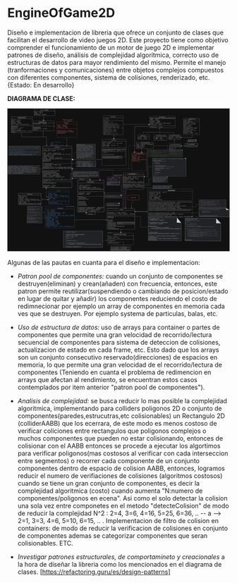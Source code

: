 # EngineOfGame2D
Diseño e implementacion de libreria que ofrece un conjunto de clases que facilitan el desarrollo de video juegos 2D. Este proyecto tiene como objetivo comprender el funcionamiento de un motor de juego 2D e implementar patrones de diseño, análisis de complejidad algorítmica, correcto uso de estructuras de datos para mayor rendimiento del mismo. Permite el manejo (tranformaciones y comunicaciones) entre objetos complejos compuestos con diferentes componentes, sistema de colisiones, renderizado, etc.  {Estado: En desarrollo} 

**DIAGRAMA DE CLASE:**

![Alt text](DC-Engine.png)

Algunas de las pautas en cuanta para el diseño e implementacion:
- *Patron pool de componentes:* cuando un conjunto de componentes se destruyen(eliminan) y crean(añaden) con frecuencia, entonces, este patron permite reutilizar(suspendiendo o cambiando de posicion/estado en lugar de quitar y añadir) los componentes reduciendo el costo de redimnecionar por ejemplo un array de componentes en memoria cada ves que se destruyen. Por ejemplo systema de particulas, balas, etc.
  
- *Uso de estructura de datos:* uso de arrays para container o partes de componentes que permite una gran velocidad de recorrido/lectura secuencial de componentes para sistema de deteccion de colisiones, actualizacion de estado en cada frame, etc. Esto dado que los arrays son un conjunto consecutivo reservado(direcciones) de espacios en memoria, lo que permite una gran velocidad de el recorrido/lectura de componentes (Teniendo en cuanta el problema de redimencion en arrays que afectan al rendimiento, se encuentran estos casos contemplados por item anterior "patron pool de componentes").
  
- *Analisis de complejidad:* se busca reducir lo mas posible la complejidad algoritmica, implementando para colliders poligonos 2D o conjunto de componentes(paredes,estrucutras,etc colisionables) un Rectangulo 2D (colliderAABB) que los ecerrara, de este modo es menos costoso de verificar coliciones entre rectangulos que poligonos complejos o muchos componentes que pueden no estar colisionando, entonces de colisionar con el AABB entonces se procede a ejecutar los algortimos para verificar poligonos(mas costosos al verificar con cada interseccion entre segmentos) o recorrer cada componente de un conjunto componentes dentro de espacio de colision AABB, entonces, logramos reducir el numero de verifiaciones de colisiones (algoritmos costosos) cuando se tiene un gran conjunto de componentes, es decir la complejidad algoritmica (costo) cuando aumenta "N:numero de componentes/poligonos en ecena". 
Asi como el solo detectar la colision una sola vez entre componetes en el metodo "detecteColision" de modo de reducir la complejidad N^2 : 2=4, 3=6, 4=16, 5=25, 6=36, .. -- a --> 2=1, 3=3, 4=6, 5=10, 6=15, .. .
Implementacion de filtro de colision en containers: de modo de reducir la verificacion de colisiones en conjunto de componentes ademas se categorizar componentes que seran colisionables. ETC.

- *Investigar patrones estructurales, de comportamineto y creacionales* a la hora de diseñar la libreria como los mencionados en el diagrama de clases. [https://refactoring.guru/es/design-patterns]
